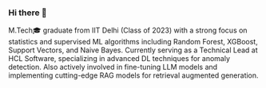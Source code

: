 ### Hi there 👋

M.Tech🎓 graduate from IIT Delhi (Class of 2023) with a strong focus on statistics and supervised ML algorithms including Random Forest, XGBoost, Support Vectors, and Naive Bayes. Currently serving as a Technical Lead at HCL Software, specializing in advanced DL techniques for anomaly detection. Also actively involved in fine-tuning LLM models and implementing cutting-edge RAG models for retrieval augmented generation.
